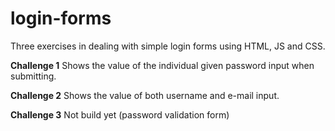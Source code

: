 # login-forms
 
Three exercises in dealing with simple login forms using HTML, JS and CSS.


**Challenge 1** 
Shows the value of the individual given password input when submitting.

**Challenge 2** 
Shows the value of both username and e-mail input.

**Challenge 3**
Not build yet (password validation form)
